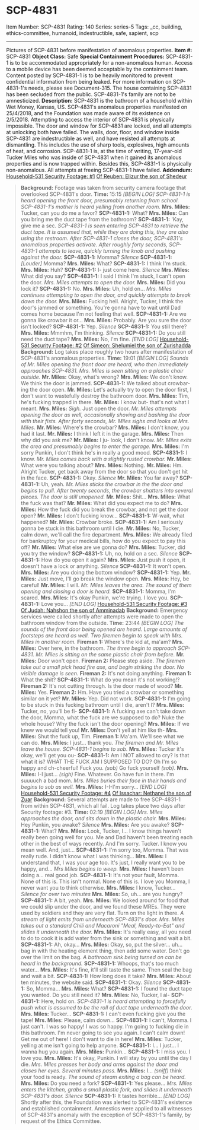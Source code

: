 # SCP-4831
Item Number: SCP-4831
Rating: 140
Series: series-5
Tags: _cc, building, ethics-committee, humanoid, indestructible, safe, sapient, scp

---

Pictures of SCP-4831 before manifestation of anomalous properties.
**Item #:** SCP-4831
**Object Class:** Safe
**Special Containment Procedures:** SCP-4831-1 is to be accommodated appropriately for a non-anomalous human. Access to a mobile device has been deemed acceptable by the containment team. Content posted by SCP-4831-1 is to be heavily monitored to prevent confidential information from being leaked. For more information on SCP-4831-1's needs, please see Document-315.
The house containing SCP-4831 has been secluded from the public. SCP-4831-1's family are not to be amnesticized.
**Description:** SCP-4831 is the bathroom of a household within Wet Money, Kansas, US. SCP-4831's anomalous properties manifested on 25/4/2018, and the Foundation was made aware of its existence on 2/5/2018. Attempting to access the interior of SCP-4831 is physically impossible.
The door and window for SCP-4831 are locked, and all attempts at unlocking both have failed. The walls, door, floor, and window inside SCP-4831 are indestructible as well, and have resisted all attempts at dismantling. This includes the use of sharp tools, explosives, high amounts of heat, and corrosion.
SCP-4831-1 is, at the time of writing, 17-year-old Tucker Miles who was inside of SCP-4831 when it gained its anomalous properties and is now trapped within. Besides this, SCP-4831-1 is physically non-anomalous. All attempts at freeing SCP-4831-1 have failed.
**Addendum:**
[Household-531 Security Footage: #1](javascript:;)
[Of Reuben: Elizur the son of Shedeur](javascript:;)
> **Background:** Footage was taken from security camera footage that overlooked SCP-4831's door.
> **Time:** 15:15
> _[BEGIN LOG]_
> _SCP-4831-1 is heard opening the front door, presumably returning from school._
> _SCP-4831-1's mother is heard yelling from another room._
> **Mrs. Miles:** Tucker, can you do me a favor?
> **SCP-4831-1:** What?
> **Mrs. Miles:** Can you bring me the duct tape from the bathroom?
> **SCP-4831-1:** 'Kay, give me a sec.
> _SCP-4831-1 is seen entering SCP-4831 to retrieve the duct tape. It is assumed that, while they are doing this, they are also using the restroom. After SCP-4831-1 closes the door, SCP-4831's anomalous properties activate. After roughly forty seconds, SCP-4831-1 attempts to leave, quickly turning the knob and pushing against the door._
> **SCP-4831-1:** Momma?
> _Silence_
> **SCP-4831-1:** _[Louder]_ Momma?
> **Mrs. Miles:** What?
> **SCP-4831-1:** I think I'm stuck.
> **Mrs. Miles:** Huh?
> **SCP-4831-1:** I- just come here.
> _Silence_
> **Mrs. Miles:** What did you say?
> **SCP-4831-1:** I said I think I'm stuck, I can't open the door.
> _Mrs. Miles attempts to open the door._
> **Mrs. Miles:** Did you lock it?
> **SCP-4831-1:** No.
> **Mrs. Miles:** Uh, hold on…
> _Mrs. Miles continues attempting to open the door, and quickly attempts to break down the door._
> **Mrs. Miles:** Fucking hell. Alright, Tucker, I think the door's jammed or something. You're gonna have to wait until Dad comes home because I'm not feeling that well.
> **SCP-4831-1:** Are we gonna like crowbar it or…
> **Mrs. Miles:** Probably. Are you sure the door isn't locked?
> **SCP-4831-1:** Yep.
> _Silence_
> **SCP-4831-1:** You still there?
> **Mrs. Miles:** Mmmhm, I'm thinking.
> _Silence_
> **SCP-4831-1:** Do you still need the duct tape?
> **Mrs. Miles:** No, I'm fine.
> _[END LOG]_
[Household-531 Security Footage: #2](javascript:;)
[Of Simeon: Shelumiel the son of Zurishadda](javascript:;)
> **Background:** Log takes place roughly two hours after manifestation of SCP-4831's anomalous properties.
> **Time:** 19:01
> _[BEGIN LOG]_
> _Sounds of Mr. Miles opening the front door are heard, who then immediately approaches SCP-4831. Mrs. Miles is seen sitting on a plastic chair outside._
> **Mr. Miles:** Okay, what's wrong?
> **Mrs. Miles:** We don't know. We think the door is jammed.
> **SCP-4831-1:** We talked about crowbar-ing the door open.
> **Mr. Miles:** Let's actually try to open the door first, I don't want to wastefully destroy the bathroom door.
> **Mrs. Miles:** Tim, he's fucking trapped in there.
> **Mr. Miles:** I know but- that's not what I meant.
> **Mrs. Miles:** _Sigh._ Just open the door.
> _Mr. Miles attempts opening the door as well, occasionally shoving and bashing the door with their fists. After forty seconds, Mr. Miles sighs and looks at Mrs. Miles._
> **Mr. Miles:** Where's the crowbar?
> **Mrs. Miles:** I don't know, you had it last.
> **Mr. Miles:** I think I left it in the garage.
> **Mrs. Miles:** Then why did you ask me?
> **Mr. Miles:** I ju- look, I don't know.
> _Mr. Miles exits the area and presumably begins to enter the garage._
> **Mrs. Miles:** I'm sorry Punkin, I don't think he's in really a good mood.
> **SCP-4831-1:** I know.
> _Mr. Miles comes back with a slightly rusted crowbar._
> **Mr. Miles:** What were you talking about?
> **Mrs. Miles:** Nothing.
> **Mr. Miles:** Hm. Alright Tucker, get back away from the door so that you don't get hit in the face.
> **SCP-4831-1:** Okay.
> _Silence_
> **Mr. Miles:** You far away?
> **SCP-4831-1:** Uh, yeah.
> _Mr. Miles sticks the crowbar in the the door and begins to pull. After twenty seconds, the crowbar shatters into several pieces. The door is still unopened._
> **Mr. Miles:** Shit…
> **Mrs. Miles:** What the fuck was that?
> **Mr. Miles:** What did you expect me to do?
> **Mrs. Miles:** How the fuck did you break the crowbar, and not get the door open?
> **Mr. Miles:** I don't fucking know…
> **SCP-4831-1:** W-wait, what happened?
> **Mr. Miles:** Crowbar broke.
> **SCP-4831-1:** Am I seriously gonna be stuck in this bathroom until I die.
> **Mr. Miles:** No, Tucker, calm down, we'll call the fire department.
> **Mrs. Miles:** We already filed for bankruptcy for your medical bills, how do you expect to pay this off?
> **Mr. Miles:** What else are we gonna do?
> **Mrs. Miles:** Tucker, did you try the window?
> **SCP-4831-1:** Uh, no, hold on a sec.
> _Silence_
> **SCP-4831-1:** How do you open it again?
> **Mrs. Miles:** Just push it open, it doesn't have a lock or anything.
> _Silence_
> **SCP-4831-1:** It won't open.
> **Mrs. Miles:** Are you doing the bottom window?
> **SCP-4831-1:** Yep.
> **Mr. Miles:** Just move, I'll go break the window open.
> **Mrs. Miles:** Hey, be careful!
> **Mr. Miles:** I will.
> _Mr. Miles leaves the area. The sound of them opening and closing a door is heard._
> **SCP-4831-1:** Momma, I'm scared.
> **Mrs. Miles:** It's okay Punkin, we're trying. I love you.
> **SCP-4831-1:** Love you…
> _[END LOG]_
[Household-531 Security Footage: #3](javascript:;)
[Of Judah: Nahshon the son of Amminadab](javascript:;)
> **Background:** Emergency services were called shortly after attempts were made to open the bathroom window from the outside.
> **Time:** 23:44
> _[BEGIN LOG]_
> _The sounds of the front door being opened are heard. Large amounts of footsteps are heard as well. Two firemen begin to speak with Mrs. Miles in another room._
> **Fireman 1:** Where's the kid at, ma'am?
> **Mrs. Miles:** Over here, in the bathroom.
> _The three begin to approach SCP-4831. Mr. Miles is sitting on the same plastic chair from before._
> **Mr. Miles:** Door won't open.
> **Fireman 2:** Please step aside.
> _The firemen take out a small pick head fire axe, and begin striking the door. No visible damage is seen._
> **Fireman 2:** It's not doing anything.
> **Fireman 1:** What the shit?
> **SCP-4831-1:** What do you mean it's not working!?
> **Fireman 2:** It's not cutting through. Is the door made of wood?
> **Mr. Miles:** Yes.
> **Fireman 2:** Hm. Have you tried a crowbar or something similar on it yet?
> **Mr. Miles:** Yep. Did not work.
> **SCP-4831-1:** I'm going to be stuck in this fucking bathroom until I die, aren't I?
> **Mrs. Miles:** Tucker, no, you'll be fi-
> **SCP-4831-1:** A fucking axe can't take down the door, Momma, what the fuck are we supposed to do? Nuke the whole house? Why the fuck isn't the door opening?
> **Mrs. Miles:** If we knew we would tell you!
> **Mr. Miles:** Don't yell at him like th-
> **Mrs. Miles:** Shut the fuck up, Tim.
> **Fireman 1:** Ma'am. We'll see what we can do.
> **Mrs. Miles:** I just… thank you.
> _The firemen and Mr. Miles leave the house._
> _SCP-4831-1 begins to sob._
> **Mrs. Miles:** Tucker it's okay, we'll get you ou-
> **SCP-4831-1:** Am I NOT allowed to cry? Is that what it is? WHAT THE FUCK AM I SUPPOSED TO DO? Oh I'm so happy and ch-cheerful! Fuck you. _(sob)_ Go fuck yourself _(sob)_.
> **Mrs. Miles:** I-I just… _(sigh)_ Fine. Whatever. Go have fun in there. I'm suuuuch a bad mom.
> _Mrs. Miles buries their face in their hands and begins to sob as well._
> **Mrs. Miles:** I-I-I'm sorry…
> _[END LOG]_
[Household-531 Security Footage: #4](javascript:;)
[Of Issachar: Nethanel the son of Zuar](javascript:;)
> **Background:** Several attempts are made to free SCP-4831-1 from within SCP-4831, which all fail. Log takes place two days after Security footage: #3.
> **Time:** 02:19
> _[BEGIN LOG]_
> _Mrs. Miles approaches the door, and sits down in the plastic chair._
> **Mrs. Miles:** Hey Punkin, you awake?
> _Silence_
> **Mrs. Miles:** Are you awake?
> **SCP-4831-1:** What?
> **Mrs. Miles:** Look, Tucker, I… I know things haven't really been going well for you. Me and Dad haven't been treating each other in the best of ways recently. And I'm sorry. Tucker. I know you mean well. And, just…
> **SCP-4831-1:** I'm sorry too, Momma. That was really rude. I didn't know what I was thinking…
> **Mrs. Miles:** I understand that, I was your age too. It's just, I really want you to be happy, and…
> _Mrs Miles begins to weep._
> **Mrs. Miles:** I haven't been doing a… real good job.
> **SCP-4831-1:** It's not your fault, Momma. None of this is. This isn't normal. None of this is. I love you Momma, I never want you to think otherwise.
> **Mrs. Miles:** I know, Tucker…
> _Silence for over two minutes_
> **Mrs. Miles:** So, uh… are you hungry?
> **SCP-4831-1:** A bit, yeah.
> **Mrs. Miles:** We looked around for food that we could slip under the door, and we found these MREs. They were used by soldiers and they are very flat. Turn on the light in there.
> _A stream of light emits from underneath SCP-4831's door. Mrs. Miles takes out a standard Chili and Macaroni "Meal, Ready-to-Eat" and slides it underneath the door._
> **Mrs. Miles:** It's really easy, all you need to do to cook it is add water from the sink or something and wait a bit.
> **SCP-4831-1:** Ah, okay…
> **Mrs. Miles:** Okay, so, put the silver… uh… bag in with the heating element thing, then add some water. Don't go over the limit on the bag.
> _A bathroom sink being turned on can be heard in the background._
> **SCP-4831-1:** Whoops, that's too much water…
> **Mrs. Miles:** It's fine, it'll still taste the same. Then seal the bag and wait a bit.
> **SCP-4831-1:** How long does it take?
> **Mrs. Miles:** About ten minutes, the website said.
> **SCP-4831-1:** Okay.
> _Silence_
> **SCP-4831-1:** So, Momma…
> **Mrs. Miles:** What?
> **SCP-4831-1:** I found the duct tape you wanted. Do you still need it?
> **Mrs. Miles:** No, Tucker, I al-
> **SCP-4831-1:** Here, hold on.
> _SCP-4831-1 is heard attempting to forcefully push what is assumed to be the roll of duct tape underneath the door._
> **Mrs. Miles:** Tucker…
> **SCP-4831-1:** I can't even fucking give you the tape!
> **Mrs. Miles:** Please, calm down…
> **SCP-4831-1:** I can't, Momma. I just can't. I was so happy! I was so happy. I'm going to fucking die in this bathroom. I'm never going to see you again. I can't calm down! Get me out of here! I don't want to die in here!
> **Mrs. Miles:** Tucker, yelling at me isn't going to help anyone.
> **SCP-4831-1:** I… I just… I wanna hug you again.
> **Mrs. Miles:** Punkin…
> **SCP-4831-1:** I miss you. I love you.
> **Mrs. Miles:** It's okay, Punkin. I will stay by you until the day I die.
> _Mrs. Miles presses her body and arms against the door and closes her eyes. Several minutes pass._
> **Mrs. Miles:** I… _(sniff)_ think your food is ready.
> _The sound of steam exiting a bag can be heard._
> **Mrs. Miles:** Do you need a fork?
> **SCP-4831-1:** Yes please…
> _Mrs. Miles enters the kitchen, grabs a small plastic fork, and slides it underneath SCP-4831's door._
> _Silence_
> **SCP-4831-1:** It tastes horrible…
> _[END LOG]_
Shortly after this, the Foundation was alerted to SCP-4831's existence and established containment. Amnestics were applied to all witnesses of SCP-4831's anomaly with the exception of SCP-4831-1's family, by request of the Ethics Committee.